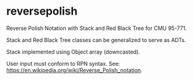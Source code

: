 # reversepolish
Reverse Polish Notation with Stack and Red Black Tree for CMU 95-771.

Stack and Red Black Tree classes can be generalized to serve as ADTs.

Stack implemented using Object array (downcasted).

User input must conform to RPN syntax.  See: https://en.wikipedia.org/wiki/Reverse_Polish_notation.
